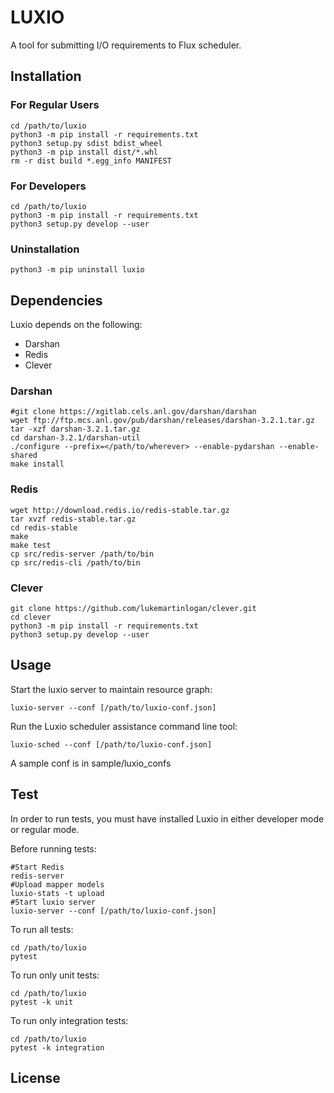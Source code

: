 # LUXIO

A tool for submitting I/O requirements to Flux scheduler.

## Installation

### For Regular Users
```{bash}
cd /path/to/luxio  
python3 -m pip install -r requirements.txt  
python3 setup.py sdist bdist_wheel  
python3 -m pip install dist/*.whl  
rm -r dist build *.egg_info MANIFEST  
```

### For Developers

```{bash}
cd /path/to/luxio  
python3 -m pip install -r requirements.txt  
python3 setup.py develop --user
```

### Uninstallation

```{bash}
python3 -m pip uninstall luxio
```

## Dependencies

Luxio depends on the following:
* Darshan
* Redis
* Clever

### Darshan

```{bash}
#git clone https://xgitlab.cels.anl.gov/darshan/darshan   
wget ftp://ftp.mcs.anl.gov/pub/darshan/releases/darshan-3.2.1.tar.gz
tar -xzf darshan-3.2.1.tar.gz
cd darshan-3.2.1/darshan-util
./configure --prefix=</path/to/wherever> --enable-pydarshan --enable-shared  
make install
```

### Redis
```{bash}
wget http://download.redis.io/redis-stable.tar.gz
tar xvzf redis-stable.tar.gz
cd redis-stable
make
make test
cp src/redis-server /path/to/bin
cp src/redis-cli /path/to/bin
```

### Clever

```{bash}
git clone https://github.com/lukemartinlogan/clever.git
cd clever
python3 -m pip install -r requirements.txt  
python3 setup.py develop --user
```

## Usage

Start the luxio server to maintain resource graph:
```{bash}
luxio-server --conf [/path/to/luxio-conf.json]
```

Run the Luxio scheduler assistance command line tool:
```{bash}
luxio-sched --conf [/path/to/luxio-conf.json]
```

A sample conf is in sample/luxio_confs

## Test

In order to run tests, you must have installed Luxio in either developer mode or regular mode.

Before running tests:
```{bash}
#Start Redis
redis-server
#Upload mapper models
luxio-stats -t upload
#Start luxio server
luxio-server --conf [/path/to/luxio-conf.json]
```

To run all tests:
```{bash}
cd /path/to/luxio
pytest
```

To run only unit tests:
```{bash}
cd /path/to/luxio
pytest -k unit
```

To run only integration tests:
```{bash}
cd /path/to/luxio
pytest -k integration
```

## License
